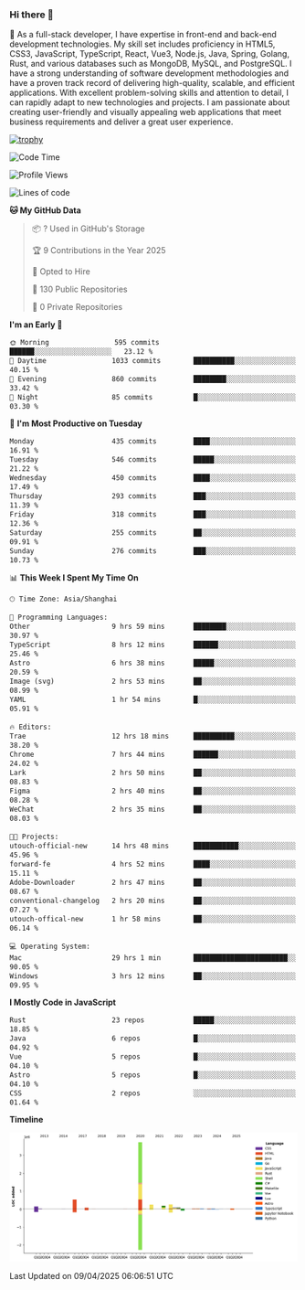 ### Hi there 👋

🌱 As a full-stack developer, I have expertise in front-end and back-end development technologies. My skill set includes proficiency in HTML5, CSS3, JavaScript, TypeScript, React, Vue3, Node.js, Java, Spring, Golang, Rust, and various databases such as MongoDB, MySQL, and PostgreSQL. I have a strong understanding of software development methodologies and have a proven track record of delivering high-quality, scalable, and efficient applications. With excellent problem-solving skills and attention to detail, I can rapidly adapt to new technologies and projects. I am passionate about creating user-friendly and visually appealing web applications that meet business requirements and deliver a great user experience.

[![trophy](https://github-profile-trophy.vercel.app/?username=elton&rank=SECRET,SSS,SS,S,AAA,AA,A&theme=onedark&no-frame=true&margin-w=10)](https://github.com/ryo-ma/github-profile-trophy)

<!--START_SECTION:waka-->
![Code Time](http://img.shields.io/badge/Code%20Time-1%2C498%20hrs%2031%20mins-blue)

![Profile Views](http://img.shields.io/badge/Profile%20Views-0-blue)

![Lines of code](https://img.shields.io/badge/From%20Hello%20World%20I%27ve%20Written-5.6%20million%20lines%20of%20code-blue)

**🐱 My GitHub Data** 

> 📦 ? Used in GitHub's Storage 
 > 
> 🏆 9 Contributions in the Year 2025
 > 
> 💼 Opted to Hire
 > 
> 📜 130 Public Repositories 
 > 
> 🔑 0 Private Repositories 
 > 
**I'm an Early 🐤** 

```text
🌞 Morning                595 commits         ██████░░░░░░░░░░░░░░░░░░░   23.12 % 
🌆 Daytime                1033 commits        ██████████░░░░░░░░░░░░░░░   40.15 % 
🌃 Evening                860 commits         ████████░░░░░░░░░░░░░░░░░   33.42 % 
🌙 Night                  85 commits          █░░░░░░░░░░░░░░░░░░░░░░░░   03.30 % 
```
📅 **I'm Most Productive on Tuesday** 

```text
Monday                   435 commits         ████░░░░░░░░░░░░░░░░░░░░░   16.91 % 
Tuesday                  546 commits         █████░░░░░░░░░░░░░░░░░░░░   21.22 % 
Wednesday                450 commits         ████░░░░░░░░░░░░░░░░░░░░░   17.49 % 
Thursday                 293 commits         ███░░░░░░░░░░░░░░░░░░░░░░   11.39 % 
Friday                   318 commits         ███░░░░░░░░░░░░░░░░░░░░░░   12.36 % 
Saturday                 255 commits         ██░░░░░░░░░░░░░░░░░░░░░░░   09.91 % 
Sunday                   276 commits         ███░░░░░░░░░░░░░░░░░░░░░░   10.73 % 
```


📊 **This Week I Spent My Time On** 

```text
🕑︎ Time Zone: Asia/Shanghai

💬 Programming Languages: 
Other                    9 hrs 59 mins       ████████░░░░░░░░░░░░░░░░░   30.97 % 
TypeScript               8 hrs 12 mins       ██████░░░░░░░░░░░░░░░░░░░   25.46 % 
Astro                    6 hrs 38 mins       █████░░░░░░░░░░░░░░░░░░░░   20.59 % 
Image (svg)              2 hrs 53 mins       ██░░░░░░░░░░░░░░░░░░░░░░░   08.99 % 
YAML                     1 hr 54 mins        █░░░░░░░░░░░░░░░░░░░░░░░░   05.91 % 

🔥 Editors: 
Trae                     12 hrs 18 mins      ██████████░░░░░░░░░░░░░░░   38.20 % 
Chrome                   7 hrs 44 mins       ██████░░░░░░░░░░░░░░░░░░░   24.02 % 
Lark                     2 hrs 50 mins       ██░░░░░░░░░░░░░░░░░░░░░░░   08.83 % 
Figma                    2 hrs 40 mins       ██░░░░░░░░░░░░░░░░░░░░░░░   08.28 % 
WeChat                   2 hrs 35 mins       ██░░░░░░░░░░░░░░░░░░░░░░░   08.03 % 

🐱‍💻 Projects: 
utouch-official-new      14 hrs 48 mins      ███████████░░░░░░░░░░░░░░   45.96 % 
forward-fe               4 hrs 52 mins       ████░░░░░░░░░░░░░░░░░░░░░   15.11 % 
Adobe-Downloader         2 hrs 47 mins       ██░░░░░░░░░░░░░░░░░░░░░░░   08.67 % 
conventional-changelog   2 hrs 20 mins       ██░░░░░░░░░░░░░░░░░░░░░░░   07.27 % 
utouch-offical-new       1 hr 58 mins        ██░░░░░░░░░░░░░░░░░░░░░░░   06.14 % 

💻 Operating System: 
Mac                      29 hrs 1 min        ███████████████████████░░   90.05 % 
Windows                  3 hrs 12 mins       ██░░░░░░░░░░░░░░░░░░░░░░░   09.95 % 
```

**I Mostly Code in JavaScript** 

```text
Rust                     23 repos            █████░░░░░░░░░░░░░░░░░░░░   18.85 % 
Java                     6 repos             █░░░░░░░░░░░░░░░░░░░░░░░░   04.92 % 
Vue                      5 repos             █░░░░░░░░░░░░░░░░░░░░░░░░   04.10 % 
Astro                    5 repos             █░░░░░░░░░░░░░░░░░░░░░░░░   04.10 % 
CSS                      2 repos             ░░░░░░░░░░░░░░░░░░░░░░░░░   01.64 % 
```



**Timeline**

![Lines of Code chart](https://raw.githubusercontent.com/elton/elton/main/assets/bar_graph.png)


 Last Updated on 09/04/2025 06:06:51 UTC
<!--END_SECTION:waka-->

<!--
**elton/elton** is a ✨ _special_ ✨ repository because its `README.md` (this file) appears on your GitHub profile.

Here are some ideas to get you started:

- 🔭 I’m currently working on ...
- 🌱 I’m currently learning ...
- 👯 I’m looking to collaborate on ...
- 🤔 I’m looking for help with ...
- 💬 Ask me about ...
- 📫 How to reach me: ...
- 😄 Pronouns: ...
- ⚡ Fun fact: ...
-->
